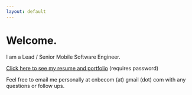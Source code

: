 ```yaml
---
layout: default
---
```


# Welcome.

I am a Lead / Senior Mobile Software Engineer.

[Click here to see my resume and portfolio](./portfolio/index.html) (requires password)

Feel free to email me personally at cnbecom (at) gmail (dot) com with any questions or follow ups.